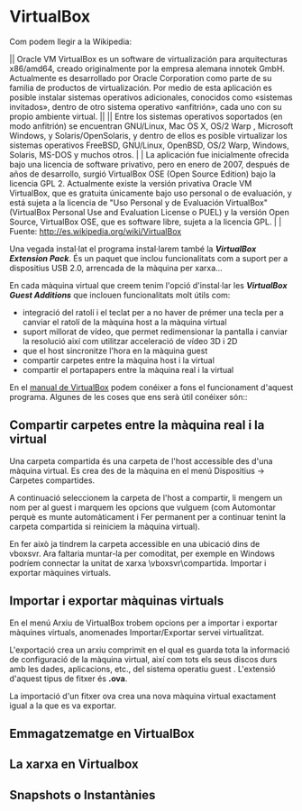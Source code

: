 # VirtualBox
Com podem llegir a la Wikipedia:

|| Oracle VM VirtualBox es un software de virtualización para arquitecturas x86/amd64, creado originalmente por la empresa alemana innotek GmbH. Actualmente es desarrollado por Oracle Corporation como parte de su familia de productos de virtualización. Por medio de esta aplicación es posible instalar sistemas operativos adicionales, conocidos como «sistemas invitados», dentro de otro sistema operativo «anfitrión», cada uno con su propio ambiente virtual.
||
|| Entre los sistemas operativos soportados (en modo anfitrión) se encuentran GNU/Linux, Mac OS X, OS/2 Warp , Microsoft Windows, y Solaris/OpenSolaris, y dentro de ellos es posible virtualizar los sistemas operativos FreeBSD, GNU/Linux, OpenBSD, OS/2 Warp, Windows, Solaris, MS-DOS y muchos otros.
|
| La aplicación fue inicialmente ofrecida bajo una licencia de software privativo, pero en enero de 2007, después de años de desarrollo, surgió VirtualBox OSE (Open Source Edition) bajo la licencia GPL 2. Actualmente existe la versión privativa Oracle VM VirtualBox, que es gratuita únicamente bajo uso personal o de evaluación, y está sujeta a la licencia de "Uso Personal y de Evaluación VirtualBox" (VirtualBox Personal Use and Evaluation License o PUEL) y la versión Open Source, VirtualBox OSE, que es software libre, sujeta a la licencia GPL.
|
| Fuente: http://es.wikipedia.org/wiki/VirtualBox

Una vegada instal·lat el programa instal·larem també la _**VirtualBox Extension Pack**_. És un paquet que inclou funcionalitats com a suport per a dispositius USB 2.0, arrencada de la màquina per xarxa...

En cada màquina virtual que creem tenim l'opció d'instal·lar les _**VirtualBox Guest Additions**_ que inclouen funcionalitats molt útils com:
* integració del ratolí i el teclat per a no haver de prémer una tecla per a canviar el ratolí de la màquina host a la màquina virtual
* suport millorat de vídeo, que permet redimensionar la pantalla i canviar la resolució així com utilitzar acceleració de vídeo 3D i 2D
* que el host sincronitze l'hora en la màquina guest
* compartir carpetes entre la màquina host i la virtual
* compartir el portapapers entre la màquina real i la virtual

En el [manual de VirtualBox](http://www.virtualbox.org/manual/UserManual.html) podem conéixer a fons el funcionament d'aquest programa. Algunes de les coses que ens serà útil conéixer són::

## Compartir carpetes entre la màquina real i la virtual
Una carpeta compartida és una carpeta de l'host accessible des d'una màquina virtual. Es crea des de la màquina en el menú Dispositius -> Carpetes compartides.

A continuació seleccionem la carpeta de l'host a compartir, li mengem un nom per al guest i marquem les opcions que vulguem (com Automontar perquè es munte automàticament i Fer permanent per a continuar tenint la carpeta compartida si reiniciem la màquina virtual).

En fer això ja tindrem la carpeta accessible en una ubicació dins de vboxsvr. Ara faltaria muntar-la per comoditat, per exemple en Windows podríem connectar la unitat de xarxa \\vboxsvr\compartida.
Importar i exportar màquines virtuals.

## Importar i exportar màquinas virtuals
En el menú Arxiu de VirtualBox trobem opcions per a importar i exportar màquines virtuals, anomenades Importar/Exportar servei virtualitzat.



L'exportació crea un arxiu comprimit en el qual es guarda tota la informació de configuració de la màquina virtual, així com tots els seus discos durs amb les dades, aplicacions, etc., del sistema operatiu guest . L'extensió d'aquest tipus de fitxer és **.ova**.

La importació d'un fitxer ova crea una nova màquina virtual exactament igual a la que es va exportar.

## Emmagatzematge en VirtualBox

## La xarxa en Virtualbox

## Snapshots o Instantànies
